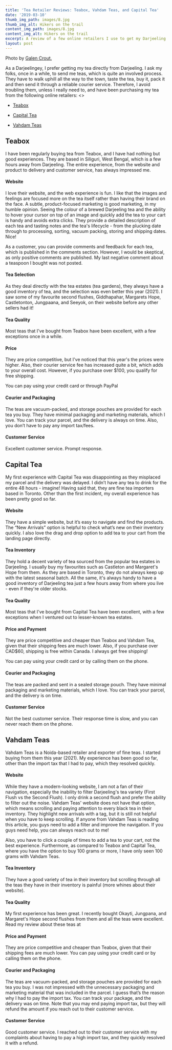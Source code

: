 ```yaml
---
title: 'Tea Retailer Reviews: Teabox, Vahdam Teas, and Capital Tea'
date: '2019-03-10'
thumb_img_path: images/8.jpg
thumb_img_alt: Hikers on the trail
content_img_path: images/8.jpg
content_img_alt: Hikers on the trail
excerpt: A review of a few online retailers I use to get my Darjeeling tea.
layout: post
---
```

Photo by [Galen Crout.](https://unsplash.com/photos/fItRJ7AHak8)

As a Darjeelingey, I prefer getting my tea directly from Darjeeling. I ask my folks, once in a while, to send me teas, which is quite an involved process. They have to walk uphill all the way to the town, taste the tea, buy it,  pack it and then send it through a reliable courier service.  Therefore, I avoid troubling them, unless I really need to, and have been purchasing my tea from the following online retailers:
<>
*   [Teabox](#teabox)

*   [Capital Tea](#capital-tea)

*   [Vahdam Teas](#vahdam-teas)
<a name="teabox"></a>
## Teabox

I have been regularly buying tea from Teabox, and I have had nothing but good experiences. They are based in Siliguri, West Bengal, which is a few hours away from Darjeeling. The entire experience, from the website and product to delivery and customer service, has always impressed me.

#### Website

I love their website, and the web experience is fun. I like that the images and feelings are focused more on the tea itself rather than having their brand on the face. A subtle, product-focused marketing is good marketing, in my humble opinion.
Seeing the colour of a brewed Darjeeling tea and the ability to hover your cursor on top of an image and quickly add the tea to your cart is handy and avoids extra clicks. They provide a detailed description of each tea and tasting notes and the tea's lifecycle - from the plucking date through to processing, sorting, vacuum packing, storing and shipping dates. Nice!

As a customer, you can provide comments and feedback for each tea, which is published in the comments section. However, I would be skeptical, as only positive comments are published. My last negative comment about a teaspoon I bought was not posted.

#### Tea Selection

As they deal directly with the tea estates (tea gardens), they always have a good inventory of tea, and the selection was even better this year (2021). I saw some of my favourite second flushes, Giddhapahar, Margarets Hope, Castletonton, Jungpaana, and Seeyok, on their website before any other sellers had it!

#### Tea Quality

Most teas that I’ve bought from Teabox have been excellent, with a few exceptions once in a while.

#### Price

They are price competitive, but I've noticed that this year's the prices were higher. Also, their courier service fee has increased quite a bit, which adds to your overall cost. However, if you purchase over $100, you qualify for free shipping.

You can pay using your credit card or through PayPal

#### Courier and Packaging

The teas are vacuum-packed, and storage pouches are provided for each tea you buy. They have minimal packaging and marketing materials, which I love. You can track your parcel, and the delivery is always on time. Also, you don’t have to pay any import tax/fees.

#### Customer Service

Excellent customer service. Prompt response.

<a name="capital-tea"></a>
## Capital Tea

My first experience with Capital Tea was disappointing as they misplaced my parcel and the delivery was delayed. I didn’t have any tea to drink for the entire 48 hours - imagine! Having said that, they are fine tea importers based in Toronto. Other than the first incident, my overall experience has been pretty good so far.

#### Website

They have a simple website, but it’s easy to navigate and find the products. The “New Arrivals” option is helpful to check what’s new on their inventory quickly. I also love the drag and drop option to add tea to your cart from the landing page directly.

#### Tea Inventory

They hold a decent variety of tea sourced from the popular tea estates in Darjeeling. I usually buy my favourites such as Castleton and Margaret's Hope from them. As they are based in Toronto, they do not always keep up with the latest seasonal batch. All the same, it's always handy to have a good inventory of Darjeeling tea just a few hours away from where you live - even if they're older stocks.

#### Tea Quality

Most teas that I’ve bought from Capital Tea have been excellent, with a few exceptions when I ventured out to lesser-known tea estates.

#### Price and Payment

They are price competitive and cheaper than Teabox and Vahdam Tea, given that their shipping fees are much lower. Also, if you purchase over CAD$60, shipping is free within Canada. I always get free shipping!

You can pay using your credit card or by calling them on the phone.

#### Courier and Packaging

The teas are packed and sent in a sealed storage pouch. They have minimal packaging and marketing materials, which I love. You can track your parcel, and the delivery is on time.

#### Customer Service

Not the best customer service. Their response time is slow, and you can never reach them on the phone.

<a name="vahdam-teas"></a>
## Vahdam Teas

Vahdam Teas is a Noida-based retailer and exporter of fine teas. I started buying from them this year (2021). My experience has been good so far, other than the import tax that I had to pay, which they resolved quickly.

#### Website

While they have a modern-looking website, I am not a fan of their navigation, especially the inability to filter Darjeeling's tea variety (First Flush vs the Second Flush). I only drink a second flush and prefer the ability to filter out the noise.  Vahdam Teas' website does not have that option, which means scrolling and paying attention to every black tea in their inventory. They highlight new arrivals with a tag, but it is still not helpful when you have to keep scrolling. If anyone from Vahdam Teas is reading this article, you guys need to add a filter and improve the navigation. If you guys need help, you can always reach out to me!

Also, you have to click a couple of times to add a tea to your cart, not the best experience. Furthermore, as compared to Teabox and Capital Tea, where you have the option to buy 100 grams or more, I have only seen 100 grams with Vahdam Teas.

#### Tea Inventory

They have a good variety of tea in their inventory but scrolling through all the teas they have in their inventory is painful (more whines about their website). 

#### Tea Quality

My first experience has been great. I recently bought Okayti, Jungpana, and Margaret's Hope second flushes from them and all the teas were excellent. Read my review about these teas at 

#### Price and Payment

They are price competitive and cheaper than Teabox, given that their shipping fees are much lower.
You can pay using your credit card or by calling them on the phone.

#### Courier and Packaging

The teas are vacuum-packed, and storage pouches are provided for each tea you buy. I was not impressed with the unnecessary packaging and marketing material that was included in the parcel. I guess that’s the reason why I had to pay the import tax. You can track your package, and the delivery was on time. Note that you may end paying import tax, but they will refund the amount if you reach out to their customer service.

#### Customer Service

Good customer service. I reached out to their customer service with my complaints about having to pay a high import tax, and they quickly resolved it with a refund. 
